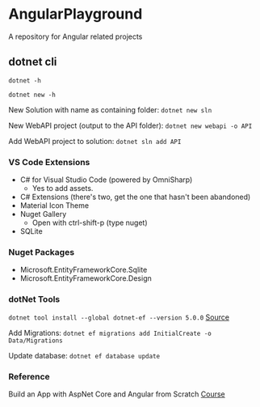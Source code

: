 # AngularPlayground
A repository for Angular related projects


## dotnet cli
`dotnet -h`

`dotnet new -h`

New Solution with name as containing folder: `dotnet new sln`

New WebAPI project (output to the API folder): `dotnet new webapi -o API`

Add WebAPI project to solution: `dotnet sln add API`

### VS Code Extensions
- C# for Visual Studio Code (powered by OmniSharp)
     - Yes to add assets.
- C# Extensions (there's two, get the one that hasn't been abandoned)
- Material Icon Theme
- Nuget Gallery
    - Open with ctrl-shift-p (type nuget)
- SQLite
### Nuget Packages
- Microsoft.EntityFrameworkCore.Sqlite
- Microsoft.EntityFrameworkCore.Design
### dotNet Tools
`dotnet tool install --global dotnet-ef --version 5.0.0` [Source](https://www.nuget.org/packages/dotnet-ef/)

Add Migrations: `dotnet ef migrations add InitialCreate -o Data/Migrations`

Update database: `dotnet ef database update`
### Reference
Build an App with AspNet Core and Angular from Scratch [Course](https://www.udemy.com/course/build-an-app-with-aspnet-core-and-angular-from-scratch/)